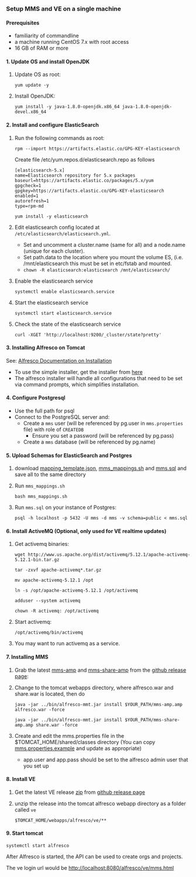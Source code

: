 ### Setup MMS and VE on a single machine

#### Prerequisites

- familiarity of commandline 
- a machine running CentOS 7.x with root access
- 16 GB of RAM or more

#### 1. Update OS and install OpenJDK
1. Update OS as root:

    `yum update -y`

1. Install OpenJDK:

    `yum install -y java-1.8.0-openjdk.x86_64 java-1.8.0-openjdk-devel.x86_64`

#### 2. Install and configure ElasticSearch
1. Run the following commands as root:
    
    `rpm --import https://artifacts.elastic.co/GPG-KEY-elasticsearch`
    
    Create file /etc/yum.repos.d/elasticsearch.repo as follows
    ```
    [elasticsearch-5.x]
    name=Elasticsearch repository for 5.x packages
    baseurl=https://artifacts.elastic.co/packages/5.x/yum
    gpgcheck=1
    gpgkey=https://artifacts.elastic.co/GPG-KEY-elasticsearch
    enabled=1
    autorefresh=1
    type=rpm-md
    ```

    `yum install -y elasticsearch`
    
2. Edit elasticsearch config located at `/etc/elasticsearch/elasticsearch.yml`.  
    * Set and uncomment a cluster.name (same for all) and a node.name (unique for each cluster).  
    * Set path.data to the location where you mount the volume ES, (i.e. /mnt/elasticsearch this must be set in etc/fstab and mounted.
    * `chown -R elasticsearch:elasticsearch /mnt/elasticsearch/`
    
3. Enable the elasticsearch service

    `systemctl enable elasticsearch.service`
    
4. Start the elasticsearch service

    `systemctl start elasticsearch.service`
    
5. Check the state of the elasticsearch service
    
    `curl -XGET 'http://localhost:9200/_cluster/state?pretty'`

#### 3. Installing Alfresco on Tomcat

See: [Alfresco Documentation on Installation](https://docs.alfresco.com/5.1/concepts/master-ch-install.html)
* To use the simple installer, get the installer from [here](https://community.alfresco.com/docs/DOC-6296-community-file-list-201605-ga/)
* The alfresco installer will handle all configurations that need to be set via command prompts, which simplifies installation.

#### 4. Configure Postgresql
* Use the full path for psql
* Connect to the PostgreSQL server and:
    * Create a `mms` user (will be referenced by pg.user in `mms.properties` file) with role of `CREATEDB`
       * Ensure you set a password (will be referenced by pg.pass)
    * Create a `mms` database (will be referenced by pg.name)

#### 5. Upload Schemas for ElasticSearch and Postgres
1. download [mapping_template.json](https://raw.githubusercontent.com/Open-MBEE/mms-alfresco/develop/mms-ent/repo-amp/src/main/resources/mapping_template.json), [mms_mappings.sh](https://raw.githubusercontent.com/Open-MBEE/mms-alfresco/develop/mms-ent/repo-amp/src/main/resources/mms_mappings.sh) and [mms.sql](https://raw.githubusercontent.com/Open-MBEE/mms-alfresco/develop/mms-ent/repo-amp/src/main/resources/mms.sql) and save all to the same directory
1.  Run `mms_mappings.sh`

    `bash mms_mappings.sh`

1.  Run `mms.sql` on your instance of Postgres:
    
    `psql -h localhost -p 5432 -U mms -d mms -v schema=public < mms.sql`
       
#### 6. Install ActiveMQ (Optional, only used for VE realtime updates)
1. Get activemq binaries:
    
    `wget http://www.us.apache.org/dist/activemq/5.12.1/apache-activemq-5.12.1-bin.tar.gz`

    `tar -zxvf apache-activemq*.tar.gz`

    `mv apache-activemq-5.12.1 /opt`

    `ln -s /opt/apache-activemq-5.12.1 /opt/activemq`

    `adduser --system activemq`

    `chown -R activemq: /opt/activemq`
    
1. Start activemq:

    `/opt/activemq/bin/activemq`
    
1. You may want to run activemq as a service.
       
#### 7. Installing MMS
1. Grab the latest [mms-amp](https://github.com/Open-MBEE/mms-alfresco/releases/download/3.4.2/mms-amp-3.4.2.amp) and [mms-share-amp](https://github.com/Open-MBEE/mms-alfresco/releases/download/3.4.2/mms-share-amp-3.4.2.amp) from the [github release page](https://github.com/Open-MBEE/mms/releases):

1. Change to the tomcat webapps directory, where alfresco.war and share.war is located, then do

    `java -jar ../bin/alfresco-mmt.jar install $YOUR_PATH/mms-amp.amp alfresco.war -force`

    `java -jar ../bin/alfresco-mmt.jar install $YOUR_PATH/mms-share-amp.amp share.war -force`
        
1. Create and edit the mms.properties file in the $TOMCAT_HOME/shared/classes directory (You can copy [mms.properties.example](https://raw.githubusercontent.com/Open-MBEE/mms-alfresco/develop/mms-ent/mms.properties.example) and update as appropriate)
        
    * app.user and app.pass should be set to the alfresco admin user that you set up
    
#### 8. Install VE
1. Get the latest VE release [zip](https://github.com/Open-MBEE/ve/releases/download/3.6.1/ve-3.6.1.zip) from [github release page](https://github.com/Open-MBEE/ve/releases)

1. unzip the release into the tomcat alfresco webapp directory as a folder called `ve`
    
    `$TOMCAT_HOME/webapps/alfresco/ve/**`

#### 9. Start tomcat

`systemctl start alfresco`

After Alfresco is started, the API can be used to create orgs and projects.

The ve login url would be [http://localhost:8080/alfresco/ve/mms.html](http://localhost:8080/alfresco/ve/mms.html)
